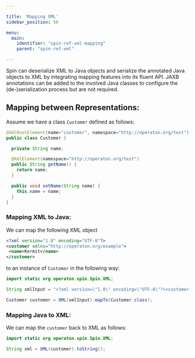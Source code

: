 ```yaml
---

title: 'Mapping XML'
sidebar_position: 50

menu:
  main:
    identifier: "spin-ref-xml-mapping"
    parent: "spin-ref-xml"

---
```


Spin can deserialize XML to Java objects and serialize the annotated Java objects to XML by integrating mapping features into its fluent API. JAXB annotations can be added to the involved Java classes to configure the (de-)serialization process but are not required.


## Mapping between Representations:

Assume we have a class `Customer` defined as follows:

```java
@XmlRootElement(name="customer", namespace="http://operaton.org/test")
public class Customer {

  private String name;

  @XmlElement(namespace="http://operaton.org/test")
  public String getName() {
    return name;
  }

  public void setName(String name) {
    this.name = name;
  }
}
```

### Mapping XML to Java:

We can map the following XML object

 ```xml
<?xml version="1.0" encoding="UTF-8"?>
<customer xmlns="http://operaton.org/example">
  <name>Kermit</name>
</customer>
 ```

 to an instance of `Customer` in the following way:

```java
import static org.operaton.spin.Spin.XML;

String xmlInput = "<?xml version=\"1.0\" encoding=\"UTF-8\"?><customer xmlns=\"http://operaton.org/example\"><name>Kermit</name></customer>";

Customer customer = XML(xmlInput).mapTo(Customer.class);
```

### Mapping Java to XML:

We can map the `customer` back to XML as follows:

```java
import static org.operaton.spin.Spin.XML;

String xml = XML(customer).toString();
```
